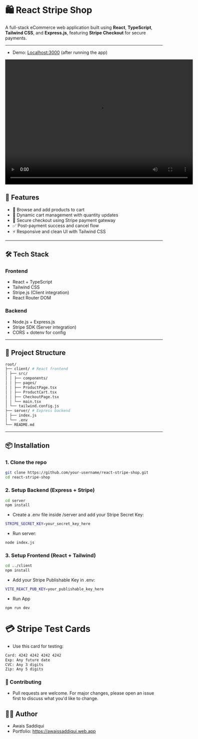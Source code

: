 # 🛍️ React Stripe Shop

A full-stack eCommerce web application built using **React**, **TypeScript**, **Tailwind CSS**, and **Express.js**, featuring **Stripe Checkout** for secure payments.

---

- Demo: [Localhost:3000](http://localhost:3000) (after running the app)
<video src="./Stripe Integration.mp4" controls width="600" height="400" autoplay loop>
 </video>


## 🚀 Features

- 🛒 Browse and add products to cart
- 🧮 Dynamic cart management with quantity updates
- 💸 Secure checkout using Stripe payment gateway
- ✅ Post-payment success and cancel flow
- ⚡ Responsive and clean UI with Tailwind CSS

---

## 🛠️ Tech Stack

### Frontend
- React + TypeScript
- Tailwind CSS
- Stripe.js (Client integration)
- React Router DOM

### Backend
- Node.js + Express.js
- Stripe SDK (Server integration)
- CORS + dotenv for config

---

## 📂 Project Structure
```bash
root/
├── client/ # React frontend
│ ├── src/
│ │ ├── components/
│ │ ├── pages/
│ │ ├── ProductPage.tsx
│ │ ├── ProductCart.tsx
│ │ ├── CheckoutPage.tsx
│ │ └── main.tsx
│ └── tailwind.config.js
├── server/ # Express backend
│ ├── index.js
│ └── .env
└── README.md
```
---

## 📦 Installation

### 1. Clone the repo
```bash
git clone https://github.com/your-username/react-stripe-shop.git
cd react-stripe-shop
```

### 2. Setup Backend (Express + Stripe)
```bash
cd server
npm install
```
- Create a .env file inside /server and add your Stripe Secret Key:
```bash
STRIPE_SECRET_KEY=your_secret_key_here
```
- Run server:
```bash
node index.js
```
### 3. Setup Frontend (React + Tailwind)
```bash
cd ../client
npm install
```
- Add your Stripe Publishable Key in .env:
```bash
VITE_REACT_PUB_KEY=your_publishable_key_here
```
- Run App
```bash
npm run dev
```
# 💳 Stripe Test Cards
 - Use this card for testing:
```bash
Card: 4242 4242 4242 4242  
Exp: Any future date  
CVC: Any 3 digits  
Zip: Any 5 digits
```
### 🙌 Contributing
- Pull requests are welcome. For major changes, please open an issue first to discuss what you'd like to change.

## 👨‍💻 Author
 - Awais Saddiqui 
 - Portfolio: https://awaissaddiqui.web.app
